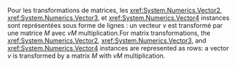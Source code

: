 <span data-ttu-id="3160d-101">Pour les transformations de matrices, les <xref:System.Numerics.Vector2>, <xref:System.Numerics.Vector3>, et <xref:System.Numerics.Vector4> instances sont représentées sous forme de lignes : un vecteur *v* est transformé par une matrice *M* avec *vM*  multiplication.</span><span class="sxs-lookup"><span data-stu-id="3160d-101">For matrix transformations, the <xref:System.Numerics.Vector2>, <xref:System.Numerics.Vector3>, and <xref:System.Numerics.Vector4> instances are represented as rows: a vector *v* is transformed by a matrix *M* with *vM* multiplication.</span></span>
